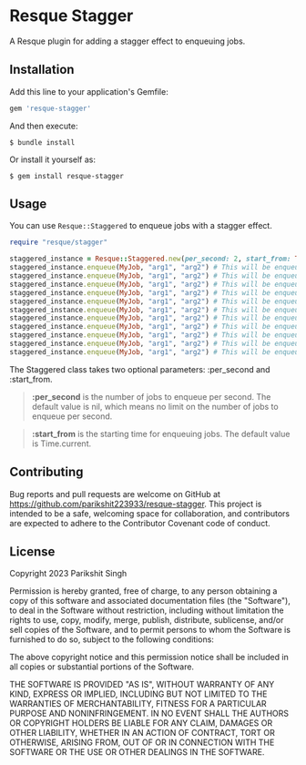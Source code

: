 # Resque Stagger

A Resque plugin for adding a stagger effect to enqueuing jobs.

## Installation

Add this line to your application's Gemfile:

```ruby
gem 'resque-stagger'
```

And then execute:

    $ bundle install

Or install it yourself as:

    $ gem install resque-stagger

## Usage

You can use `Resque::Staggered` to enqueue jobs with a stagger effect.

```ruby
require "resque/stagger"

staggered_instance = Resque::Staggered.new(per_second: 2, start_from: Time.now + 5.seconds)
staggered_instance.enqueue(MyJob, "arg1", "arg2") # This will be enqueued at Time.now + 5.seconds
staggered_instance.enqueue(MyJob, "arg1", "arg2") # This will be enqueued at Time.now + 5.seconds
staggered_instance.enqueue(MyJob, "arg1", "arg2") # This will be enqueued at Time.now + 5.seconds + 1.second
staggered_instance.enqueue(MyJob, "arg1", "arg2") # This will be enqueued at Time.now + 5.seconds + 1.second
staggered_instance.enqueue(MyJob, "arg1", "arg2") # This will be enqueued at Time.now + 5.seconds + 2.second
staggered_instance.enqueue(MyJob, "arg1", "arg2") # This will be enqueued at Time.now + 5.seconds + 2.second
staggered_instance.enqueue(MyJob, "arg1", "arg2") # This will be enqueued at Time.now + 5.seconds + 3.second
staggered_instance.enqueue(MyJob, "arg1", "arg2") # This will be enqueued at Time.now + 5.seconds + 3.second
staggered_instance.enqueue(MyJob, "arg1", "arg2") # This will be enqueued at Time.now + 5.seconds + 4.second
staggered_instance.enqueue(MyJob, "arg1", "arg2") # This will be enqueued at Time.now + 5.seconds + 4.second
staggered_instance.enqueue(MyJob, "arg1", "arg2") # This will be enqueued at Time.now + 5.seconds + 5.second

```

The Staggered class takes two optional parameters: :per_second and :start_from.

> **:per_second** is the number of jobs to enqueue per second. The default value is nil, which means no limit on the number of jobs to enqueue per second.

> **:start_from** is the starting time for enqueuing jobs. The default value is Time.current.

## Contributing

Bug reports and pull requests are welcome on GitHub at https://github.com/parikshit223933/resque-stagger. This project is intended to be a safe, welcoming space for collaboration, and contributors are expected to adhere to the Contributor Covenant code of conduct.

## License

Copyright 2023 Parikshit Singh

Permission is hereby granted, free of charge, to any person obtaining a copy of this software and associated documentation files (the "Software"), to deal in the Software without restriction, including without limitation the rights to use, copy, modify, merge, publish, distribute, sublicense, and/or sell copies of the Software, and to permit persons to whom the Software is furnished to do so, subject to the following conditions:

The above copyright notice and this permission notice shall be included in all copies or substantial portions of the Software.

THE SOFTWARE IS PROVIDED "AS IS", WITHOUT WARRANTY OF ANY KIND, EXPRESS OR IMPLIED, INCLUDING BUT NOT LIMITED TO THE WARRANTIES OF MERCHANTABILITY, FITNESS FOR A PARTICULAR PURPOSE AND NONINFRINGEMENT. IN NO EVENT SHALL THE AUTHORS OR COPYRIGHT HOLDERS BE LIABLE FOR ANY CLAIM, DAMAGES OR OTHER LIABILITY, WHETHER IN AN ACTION OF CONTRACT, TORT OR OTHERWISE, ARISING FROM, OUT OF OR IN CONNECTION WITH THE SOFTWARE OR THE USE OR OTHER DEALINGS IN THE SOFTWARE.


